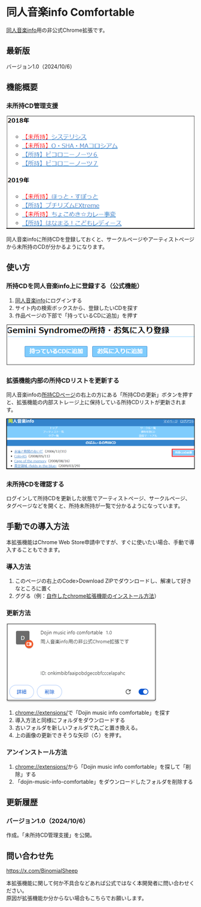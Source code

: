 # 同人音楽info Comfortable
[同人音楽info](https://www.dojin-music.info/)用の非公式Chrome拡張です。

## 最新版

バージョン1.0（2024/10/6）

## 機能概要

### 未所持CD管理支援
![alt text](README用画像/所持未所持.png)

同人音楽infoに所持CDを登録しておくと、サークルページやアーティストページから未所持のCDが分かるようになります。






## 使い方

### 所持CDを同人音楽info上に登録する（公式機能）

1. [同人音楽info](https://www.dojin-music.info/)にログインする
2. サイト内の検索ボックスから、登録したいCDを探す
3. 作品ページの下部で「持っているCDに追加」を押す

![alt text](README用画像/所持CD追加.png)

### 拡張機能内部の所持CDリストを更新する

同人音楽infoの[所持CDページ](https://www.dojin-music.info/my/possession)の右上の方にある「所持CDの更新」ボタンを押すと、拡張機能の内部ストレージ上に保持している所持CDリストが更新されます。

![alt text](README用画像/所持CD更新.png)


### 未所持CDを確認する
ログインして所持CDを更新した状態でアーティストページ、サークルページ、タグページなどを開くと、所持未所持が一覧で分かるようになっています。


## 手動での導入方法

本拡張機能はChrome Web Store申請中ですが、すぐに使いたい場合、手動で導入することもできます。

### 導入方法

1. このページの右上のCode>Download ZIPでダウンロードし、解凍して好きなところに置く
2. ググる（例：[自作したchrome拡張機能のインストール方法](https://exemate.co.jp/archives/7594)）

### 更新方法

![alt text](README用画像/バージョン確認.png)
1. [chrome://extensions/](chrome://extensions/)で「Dojin music info comfortable」を探す
2. 導入方法と同様にフォルダをダウンロードする
3. 古いフォルダを新しいフォルダで丸ごと置き換える。
4. 上の画像の更新できそうな矢印（↻）を押す。


### アンインストール方法

1. [chrome://extensions/](chrome://extensions/)から「Dojin music info comfortable」を探して「削除」する
2. 「dojin-music-info-comfortable」をダウンロードしたフォルダを削除する



## 更新履歴

### バージョン1.0（2024/10/6）
作成。「未所持CD管理支援」を公開。



## 問い合わせ先

https://x.com/BinomialSheep

本拡張機能に関して何か不具合などあれば公式ではなく本開発者に問い合わせください。  
原因が拡張機能か分からない場合もこちらでお願いします。
